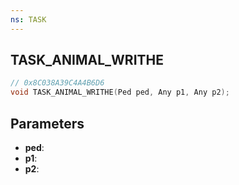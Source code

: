 ```yaml
---
ns: TASK
---
```

## TASK_ANIMAL_WRITHE

```c
// 0x8C038A39C4A4B6D6
void TASK_ANIMAL_WRITHE(Ped ped, Any p1, Any p2);
```

## Parameters
* **ped**:
* **p1**:
* **p2**:
